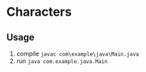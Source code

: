 # Characters

## Usage

1. compile `javac com\example\java\Main.java`
2. run `java com.example.java.Main`
